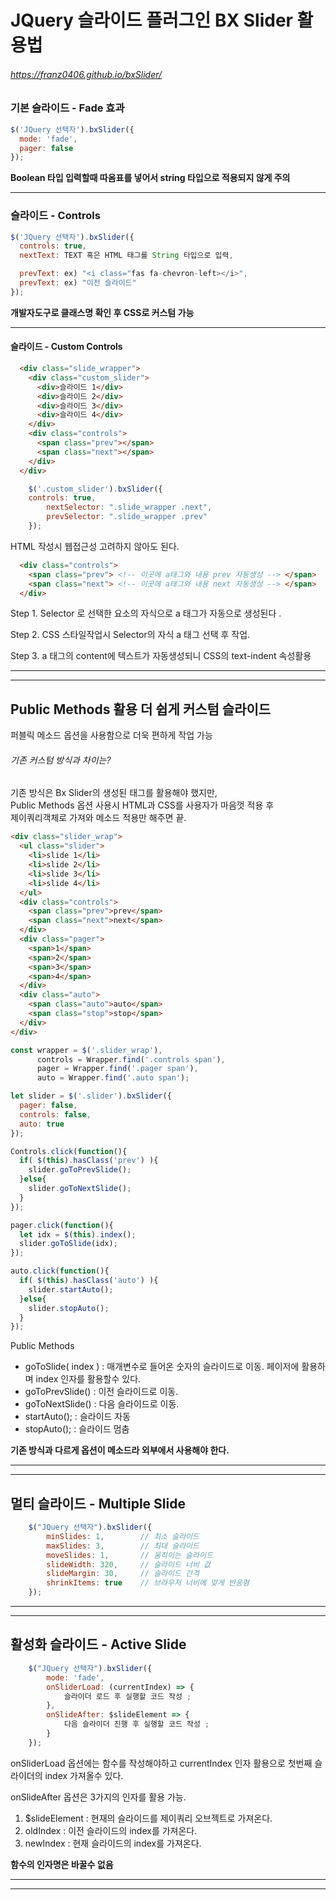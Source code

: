 # JQuery 슬라이드 플러그인 BX Slider 활용법
###### https://franz0406.github.io/bxSlider/


### 기본 슬라이드 - Fade 효과
```javascript
$('JQuery 선택자').bxSlider({
  mode: 'fade',
  pager: false
});
```
**Boolean 타입 입력할때 따옴표를 넣어서 string 타입으로 적용되지 않게 주의**
***
### 슬라이드 - Controls
```javascript
$('JQuery 선택자').bxSlider({
  controls: true,
  nextText: TEXT 혹은 HTML 태그를 String 타입으로 입력,

  prevText: ex) "<i class="fas fa-chevron-left></i>",
  prevText: ex) "이전 슬라이드"
});
```
**개발자도구로 클래스명 확인 후 CSS로 커스텀 가능**
***
#### 슬라이드 - Custom Controls
```html
  <div class="slide_wrapper">
    <div class="custom_slider">
      <div>슬라이드 1</div>
      <div>슬라이드 2</div>
      <div>슬라이드 3</div>
      <div>슬라이드 4</div>
    </div>
    <div class="controls">
      <span class="prev"></span>
      <span class="next"></span>
    </div>
  </div>
```
```javascript
	$('.custom_slider').bxSlider({
    controls: true,
		nextSelector: ".slide_wrapper .next",
		prevSelector: ".slide_wrapper .prev"
	});
```


HTML 작성시 웹접근성 고려하지 않아도 된다.
```html
  <div class="controls">
    <span class="prev"> <!-- 이곳에 a태그와 내용 prev 자동생성 --> </span>
    <span class="next"> <!-- 이곳에 a태그와 내용 next 자동생성 --> </span>
  </div>
```


Step 1. Selector 로 선택한 요소의 자식으로 a 태그가 자동으로 생성된다 .  


Step 2. CSS 스타일작업시 Selector의 자식 a 태그 선택 후 작업.  


Step 3. a 태그의 content에 텍스트가 자동생성되니 CSS의 text-indent 속성활용  


***
---
## Public Methods 활용 더 쉽게 커스텀 슬라이드

퍼블릭 메소드 옵션을 사용함으로 더욱 편하게 작업 가능


###### 기존 커스텀 방식과 차이는?

기존 방식은 Bx Slider의 생성된 태그를 활용해야 했지만,  
Public Methods 옵션 사용시 HTML과 CSS를 사용자가 마음껏 적용 후  
제이쿼리객체로 가져와 메소드 적용만 해주면 끝.


```html
<div class="slider_wrap">
  <ul class="slider">
    <li>slide 1</li>
    <li>slide 2</li>
    <li>slide 3</li>
    <li>slide 4</li>
  </ul>
  <div class="controls">
    <span class="prev">prev</span>
    <span class="next">next</span>
  </div>
  <div class="pager">
    <span>1</span>
    <span>2</span>
    <span>3</span>
    <span>4</span>
  </div>
  <div class="auto">
    <span class="auto">auto</span>
    <span class="stop">stop</span>
  </div>
</div>
```
```javascript
const wrapper = $('.slider_wrap'),
      controls = Wrapper.find('.controls span'),
      pager = Wrapper.find('.pager span'),
      auto = Wrapper.find('.auto span');

let slider = $('.slider').bxSlider({ 
  pager: false,
  controls: false,
  auto: true
}); 

Controls.click(function(){
  if( $(this).hasClass('prev') ){
    slider.goToPrevSlide();
  }else{
    slider.goToNextSlide();
  }
});

pager.click(function(){
  let idx = $(this).index();
  slider.goToSlide(idx);
});

auto.click(function(){
  if( $(this).hasClass('auto') ){
    slider.startAuto();
  }else{
    slider.stopAuto();
  }
});
```
Public Methods  
- goToSlide( index ) : 매개변수로 들어온 숫자의 슬라이드로 이동. 페이저에 활용하며 index 인자를 활용할수 있다.
- goToPrevSlide() : 이전 슬라이드로 이동.
- goToNextSlide() : 다음 슬라이드로 이동.
- startAuto(); : 슬라이드 자동
- stopAuto(); : 슬라이드 멈춤


**기존 방식과 다르게 옵션이 메소드라 외부에서 사용해야 한다.**


---
---

## 멀티 슬라이드 - Multiple Slide

```javascript
	$("JQuery 선택자").bxSlider({
		minSlides: 1,        // 최소 슬라이드
		maxSlides: 3,        // 최대 슬라이드
		moveSlides: 1,       // 움직이는 슬라이드
		slideWidth: 320,     // 슬라이드 너비 값
		slideMargin: 30,     // 슬라이드 간격
		shrinkItems: true    // 브라우저 너비에 맞게 반응형
	});
```
---
---
## 활성화 슬라이드 - Active Slide
```javascript
	$("JQuery 선택자").bxSlider({
		mode: 'fade',
		onSliderLoad: (currentIndex) => { 
			슬라이더 로드 후 실행할 코드 작성 ;
		},
		onSlideAfter: $slideElement => {
			다음 슬라이더 진행 후 실행할 코드 작성 ;
		}
	});
```


onSliderLoad 옵션에는 함수를 작성해야하고 currentIndex 인자 활용으로 첫번째 슬라이더의 index 가져올수 있다.


onSlideAfter 옵션은 3가지의 인자를 활용 가능.  
1. $slideElement : 현재의 슬라이드를 제이쿼리 오브젝트로 가져온다.  
2. oldIndex : 이전 슬라이드의 index를 가져온다.  
3. newIndex : 현재 슬라이드의 index를 가져온다.  


**함수의 인자명은 바꿀수 없음**


---
---

